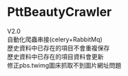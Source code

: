 # PttBeautyCrawler

V2.0  
自動化爬蟲串接(celery+RabbitMq)  
歷史資料中已存在的項目不會重複保存  
歷史資料中已存在的項目資料會更新  
修正pbs.twimg圖床抓取不到圖片網址問題  
